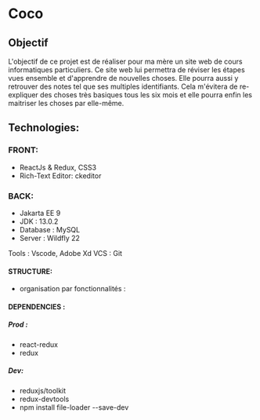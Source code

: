 # Coco


## Objectif 

L'objectif de ce projet est de réaliser pour ma mère un site web de cours informatiques particuliers. Ce site web lui permettra de réviser les étapes vues ensemble et d'apprendre de nouvelles choses. Elle pourra aussi y retrouver des notes tel que ses multiples identifiants. Cela m'évitera de re-expliquer des choses très basiques tous les six mois et elle pourra enfin les maitriser les choses par elle-même.


## Technologies:
### FRONT:
* ReactJs & Redux, CSS3
* Rich-Text Editor: ckeditor 
 
 
 
### BACK:
* Jakarta EE 9
* JDK : 13.0.2
* Database : MySQL
* Server : Wildfly 22
 
Tools : Vscode, Adobe Xd
VCS : Git



#### STRUCTURE:
- organisation par fonctionnalités :



#### DEPENDENCIES : 
##### Prod : 
* react-redux
* redux

##### Dev: 
* reduxjs/toolkit
* redux-devtools
* npm install file-loader --save-dev
